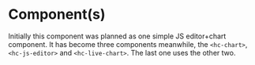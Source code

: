 # <hc-live-chart> Component(s)

Initially this component was planned as one simple JS editor+chart component.
It has become three components meanwhile, the `<hc-chart>`, `<hc-js-editor>` and
`<hc-live-chart>`. The last one uses the other two.
